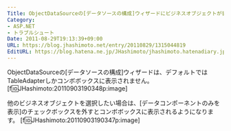 ```yaml
---
Title: ObjectDataSourceの[データソースの構成]ウィザードにビジネスオブジェクトが表示されない
Category:
- ASP.NET
- トラブルシュート
Date: 2011-08-29T19:13:39+09:00
URL: https://blog.jhashimoto.net/entry/20110829/1315044819
EditURL: https://blog.hatena.ne.jp/JHashimoto/jhashimoto.hatenadiary.jp/atom/entry/12921228815717257339
---
```



ObjectDataSourceの[データソースの構成]ウィザードは、デフォルトではTableAdapterしかコンボボックスに表示されません。
[f:id:JHashimoto:20110903190348p:image]


他のビジネスオブジェクトを選択したい場合は、[データコンポーネントのみを表示]のチェックボックスを外すとコンボボックスに表示されるようになります。
[f:id:JHashimoto:20110903190347p:image]
